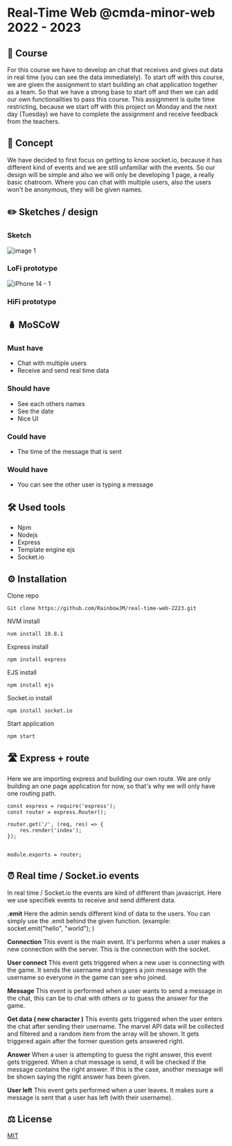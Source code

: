 # Real-Time Web @cmda-minor-web 2022 - 2023

## 🏫 Course 
For this course we have to develop an chat that receives and gives out data in real time (you can see the data immediately). To start off with this course, we are given the assignment to start building an chat application together as a team. So that we have a strong base to start off and then we can add our own functionalities to pass this course. This assignment is quite time restricting, because we start off with this project on Monday and the next day (Tuesday) we have to complete the assignment and receive feedback from the teachers.

## 🤔 Concept
We have decided to first focus on getting to know socket.io, because it has different kind of events and we are still unfamiliar with the events. So our design will be simple and also we will only be developing 1 page, a really basic chatroom. Where you can chat with multiple users, also the users won't be anonymous, they will be given names. 

## ✏️ Sketches / design

### Sketch
![image 1](https://user-images.githubusercontent.com/94360732/232487129-7857ca76-19d2-41d1-80d1-c9af0ead5c89.png)

### LoFi prototype
![iPhone 14 - 1](https://user-images.githubusercontent.com/94360732/232489788-bcc8ba8a-e43b-47a3-89cf-1da7c4f038aa.png)

### HiFi prototype


## 🪆 MoSCoW

### Must have
- Chat with multiple users
- Receive and send real time data

### Should have
- See each others names
- See the date
- Nice UI

### Could have
- The time of the message that is sent

### Would have
- You can see the other user is typing a message


## 🛠️ Used tools
- Npm
- Nodejs
- Express
- Template engine ejs
- Socket.io

## ⚙️ Installation
Clone repo

``` 
Git clone https://github.com/RainbowJM/real-time-web-2223.git
```

NVM install 

```
nvm install 19.8.1
```

Express install
```
npm install express
```
EJS install

``` 
npm install ejs

```
Socket.io install 

```
npm install socket.io

```

Start application 

``` 
npm start
```

## 🛣️ Express + route 
Here we are importing express and building our own route. We are only building an one page application for now, so that's why we will only have one routing path. 

```
const express = require('express');
const router = express.Router();

router.get('/', (req, res) => {
    res.render('index');
});


module.exports = router;

```
## ⏰ Real time / Socket.io events 
In real time / Socket.io the events are kind of different than javascript. Here we use specifiek events to receive and send different data.

**.emit**
Here the admin sends different kind of data to the users. You can simply use the .emit behind the given function. (example: socket.emit("hello", "world"); )

**Connection**
This event is the main event. It's performs when a user makes a new connection with the server. This is the connection with the socket.

**User connect**
This event gets triggered when a new user is connecting with the game. It sends the username and triggers a join message with the username so everyone in the game can see who joined.

**Message**
This event is performed when a user wants to send a message in the chat, this can be to chat with others or to guess the answer for the game.

**Get data ( new character )**
This events gets triggered when the user enters the chat after sending their username. The marvel API data will be collected and filtered and a random item from the array will be shown. It gets triggered again after the former question gets answered right.

**Answer**
When a user is attempting to guess the right answer, this event gets triggered. When a chat message is send, it will be checked if the message contains the right answer. If this is the case, another message will be shown saying the right answer has been given.

**User left**
This event gets performed when a user leaves. It makes sure a message is sent that a user has left (with their username).

## ⚖ License
[MIT](https://github.com/RainbowJM/real-time-web-2223/blob/main/LICENSE) 
